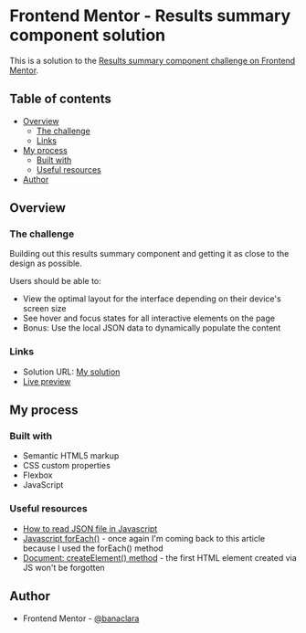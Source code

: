 # Frontend Mentor - Results summary component solution

This is a solution to the [Results summary component challenge on Frontend Mentor](https://www.frontendmentor.io/challenges/results-summary-component-CE_K6s0maV).

## Table of contents

- [Overview](#overview)
  - [The challenge](#the-challenge)
  - [Links](#links)
- [My process](#my-process)
  - [Built with](#built-with)
  - [Useful resources](#useful-resources)
- [Author](#author)

## Overview

### The challenge

Building out this results summary component and getting it as close to the design as possible.

Users should be able to:

- View the optimal layout for the interface depending on their device's screen size
- See hover and focus states for all interactive elements on the page
- Bonus: Use the local JSON data to dynamically populate the content

### Links

- Solution URL: [My solution](https://github.com/banaclara/r-summary-component)
- [Live preview](https://banaclara.github.io/r-summary-component/)

## My process

### Built with

- Semantic HTML5 markup
- CSS custom properties
- Flexbox
- JavaScript

### Useful resources

- [How to read JSON file in Javascript](https://www.freecodecamp.org/news/how-to-read-json-file-in-javascript/)
- [Javascript forEach()](https://www.freecodecamp.org/news/javascript-foreach-js-array-for-each-example/) - once again I'm coming back to this article because I used the forEach() method
- [Document: createElement() method](https://developer.mozilla.org/en-US/docs/Web/API/Document/createElement) - the first HTML element created via JS won't be forgotten

## Author

- Frontend Mentor - [@banaclara](https://www.frontendmentor.io/profile/banaclara)